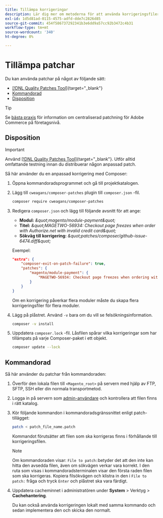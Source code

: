 ```yaml
---
title: Tillämpa korrigeringar
description: Lär dig mer om metoderna för att använda korrigeringsfiler i ett Adobe Commerce- eller Magento Open Source-projekt.
exl-id: 1d5d81ad-0115-4575-adfd-dde7c2826d85
source-git-commit: 454f586737292341b3e6dd9a57cc92b3472c4b31
workflow-type: tm+mt
source-wordcount: '340'
ht-degree: 0%

---
```


# Tillämpa patchar

Du kan använda patchar på något av följande sätt:

- [[!DNL Quality Patches Tool]](https://experienceleague.adobe.com/tools/commerce-quality-patches/index.html){target="_blank"}
- [Kommandorad](../patches/apply.md#command-line)
- [Disposition](../patches/apply.md#composer)


>[!TIP]
>
>Se [bästa praxis](../../implementation-playbook/best-practices/maintenance/patching-at-scale.md) för information om centraliserad patchning för Adobe Commerce på företagsnivå.

## Disposition

>[!IMPORTANT]
>
>Använd [[!DNL Quality Patches Tool]](https://experienceleague.adobe.com/tools/commerce-quality-patches/index.html){target="_blank"}. Utför alltid omfattande testning innan du distribuerar någon anpassad patch.

Så här använder du en anpassad korrigering med Composer:

1. Öppna kommandoradsprogrammet och gå till projektkatalogen.
1. Lägg till `cweagans/composer-patches` plugin till `composer.json` -fil.

   ```bash
   composer require cweagans/composer-patches
   ```

1. Redigera `composer.json` och lägg till följande avsnitt för att ange:
   - **Modul:** *\&quot;magento/module-payment\&quot;*
   - **Titel:** *\&quot;MAGETWO-56934: Checkout page freezes when order with Authorize.net with invalid credit card\&quot;*
   - **Sökväg till korrigering:** *\&quot;patches/composer/github-issue-6474.diff\&quot;*

   Exempel:

   ```json
   "extra": {
       "composer-exit-on-patch-failure": true,
       "patches": {
           "magento/module-payment": {
               "MAGETWO-56934: Checkout page freezes when ordering with Authorize.net with invalid credit card": "patches/composer/github-issue-6474.diff"
           }
       }
   }
   ```

   Om en korrigering påverkar flera moduler måste du skapa flera korrigeringsfiler för flera moduler.

1. Lägg på plåstret. Använd `-v` bara om du vill se felsökningsinformation.

   ```bash
   composer -v install
   ```

1. Uppdatera `composer.lock` -fil. Låsfilen spårar vilka korrigeringar som har tillämpats på varje Composer-paket i ett objekt.

   ```bash
   composer update --lock
   ```

## Kommandorad

Så här använder du patchar från kommandoraden:

1. Överför den lokala filen till `<Magento_root>` på servern med hjälp av FTP, SFTP, SSH eller din normala transportmetod.
1. Logga in på servern som [admin-användare](../../configuration/cli/config-cli.md#prerequisites) och kontrollera att filen finns i rätt katalog.
1. Kör följande kommandon i kommandoradsgränssnittet enligt patch-tillägget:

   ```bash
   patch < patch_file_name.patch
   ```

   Kommandot förutsätter att filen som ska korrigeras finns i förhållande till korrigeringsfilen.

   >[!NOTE]
   >
   >Om kommandoraden visar: `File to patch:`betyder det att den inte kan hitta den avsedda filen, även om sökvägen verkar vara korrekt. I den ruta som visas i kommandoradsterminalen visar den första raden filen som ska korrigeras. Kopiera filsökvägen och klistra in den i `File to patch:` fråga och tryck `Enter` och plåstret ska vara färdigt.

1. Uppdatera cacheminnet i administratören under **System** > Verktyg > **Cachehantering**.

   Du kan också använda korrigeringen lokalt med samma kommando och sedan implementera den och skicka den normalt.
